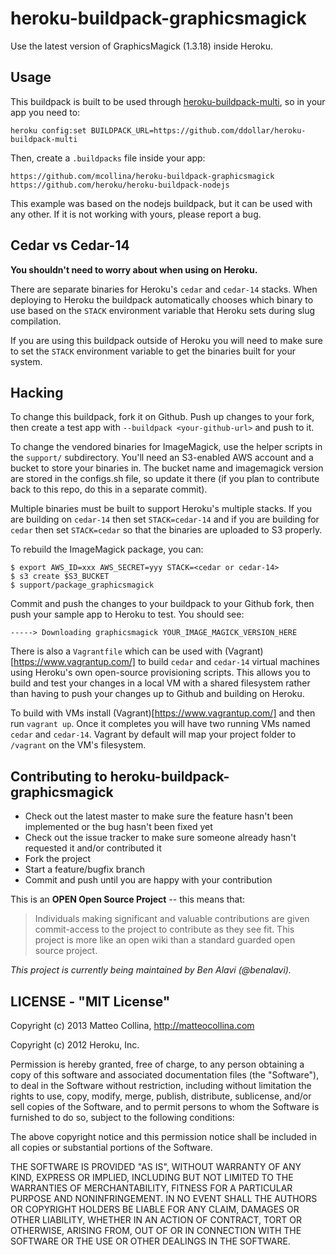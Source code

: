 heroku-buildpack-graphicsmagick
===========================

Use the latest version of GraphicsMagick (1.3.18) inside Heroku.

## Usage

This buildpack is built to be used through
[heroku-buildpack-multi](https://github.com/ddollar/heroku-buildpack-multi),
so in your app you need to:
```
heroku config:set BUILDPACK_URL=https://github.com/ddollar/heroku-buildpack-multi
```

Then, create a `.buildpacks` file inside your app:
```
https://github.com/mcollina/heroku-buildpack-graphicsmagick
https://github.com/heroku/heroku-buildpack-nodejs
```

This example was based on the nodejs buildpack, but it can be used with
any other.
If it is not working with yours, please report a bug.

## Cedar vs Cedar-14

**You shouldn't need to worry about when using on Heroku.**

There are separate binaries for Heroku's `cedar` and `cedar-14` stacks. When
deploying to Heroku the buildpack automatically chooses which binary to use
based on the `STACK` environment variable that Heroku sets during slug
compilation.

If you are using this buildpack outside of Heroku you will need to make sure to
set the `STACK` environment variable to get the binaries built for your system.

## Hacking

To change this buildpack, fork it on Github.  Push up changes to your fork,
then create a test app with `--buildpack <your-github-url>` and push to it.

To change the vendored binaries for ImageMagick, use the helper scripts
in the `support/` subdirectory.
You'll need an S3-enabled AWS account and a bucket to store your
binaries in.
The bucket name and imagemagick version are stored in the configs.sh file,
so update it there (if you plan to contribute back to this repo, do this
in a separate commit).

Multiple binaries must be built to support Heroku's multiple stacks. If you are
building on `cedar-14` then set `STACK=cedar-14` and if you are building for
`cedar` then set `STACK=cedar` so that the binaries are uploaded to S3
properly.

To rebuild the ImageMagick package, you can:

    $ export AWS_ID=xxx AWS_SECRET=yyy STACK=<cedar or cedar-14>
    $ s3 create $S3_BUCKET
    $ support/package_graphicsmagick

Commit and push the changes to your buildpack to your Github fork, then
push your sample app to Heroku to test.  You should see:

    -----> Downloading graphicsmagick YOUR_IMAGE_MAGICK_VERSION_HERE

There is also a `Vagrantfile` which can be used with
(Vagrant)[https://www.vagrantup.com/] to build `cedar` and `cedar-14` virtual
machines using Heroku's own open-source provisioning scripts. This allows you
to build and test your changes in a local VM with a shared filesystem rather
than having to push your changes up to Github and building on Heroku.

To build with VMs install (Vagrant)[https://www.vagrantup.com/] and then run
`vagrant up`. Once it completes you will have two running VMs named `cedar` and
`cedar-14`. Vagrant by default will map your project folder to `/vagrant` on
the VM's filesystem.

## Contributing to heroku-buildpack-graphicsmagick

* Check out the latest master to make sure the feature hasn't been
  implemented or the bug hasn't been fixed yet
* Check out the issue tracker to make sure someone already hasn't
  requested it and/or contributed it
* Fork the project
* Start a feature/bugfix branch
* Commit and push until you are happy with your contribution

This is an **OPEN Open Source Project** -- this means that:

> Individuals making significant and valuable contributions are given
commit-access to the project to contribute as they see fit. This project is
more like an open wiki than a standard guarded open source project.

_This project is currently being maintained by Ben Alavi (@benalavi)._

## LICENSE - "MIT License"

Copyright (c) 2013 Matteo Collina, http://matteocollina.com

Copyright (c) 2012 Heroku, Inc.

Permission is hereby granted, free of charge, to any person
obtaining a copy of this software and associated documentation
files (the "Software"), to deal in the Software without
restriction, including without limitation the rights to use,
copy, modify, merge, publish, distribute, sublicense, and/or sell
copies of the Software, and to permit persons to whom the
Software is furnished to do so, subject to the following
conditions:

The above copyright notice and this permission notice shall be
included in all copies or substantial portions of the Software.

THE SOFTWARE IS PROVIDED "AS IS", WITHOUT WARRANTY OF ANY KIND,
EXPRESS OR IMPLIED, INCLUDING BUT NOT LIMITED TO THE WARRANTIES
OF MERCHANTABILITY, FITNESS FOR A PARTICULAR PURPOSE AND
NONINFRINGEMENT. IN NO EVENT SHALL THE AUTHORS OR COPYRIGHT
HOLDERS BE LIABLE FOR ANY CLAIM, DAMAGES OR OTHER LIABILITY,
WHETHER IN AN ACTION OF CONTRACT, TORT OR OTHERWISE, ARISING
FROM, OUT OF OR IN CONNECTION WITH THE SOFTWARE OR THE USE OR
OTHER DEALINGS IN THE SOFTWARE.

